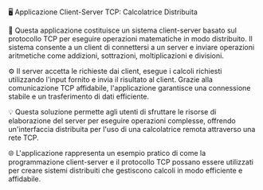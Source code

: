 🖥️ Applicazione Client-Server TCP: Calcolatrice Distribuita

🔢 Questa applicazione costituisce un sistema client-server basato sul protocollo TCP per eseguire operazioni matematiche in modo distribuito. Il sistema consente a un client di connettersi a un server e inviare operazioni aritmetiche come addizioni, sottrazioni, moltiplicazioni e divisioni.

⚙️ Il server accetta le richieste dai client, esegue i calcoli richiesti utilizzando l'input fornito e invia il risultato al client. Grazie alla comunicazione TCP affidabile, l'applicazione garantisce una connessione stabile e un trasferimento di dati efficiente.

💡 Questa soluzione permette agli utenti di sfruttare le risorse di elaborazione del server per eseguire operazioni complesse, offrendo un'interfaccia distribuita per l'uso di una calcolatrice remota attraverso una rete TCP.

🌐 L'applicazione rappresenta un esempio pratico di come la programmazione client-server e il protocollo TCP possano essere utilizzati per creare sistemi distribuiti che gestiscono calcoli in modo efficiente e affidabile.

